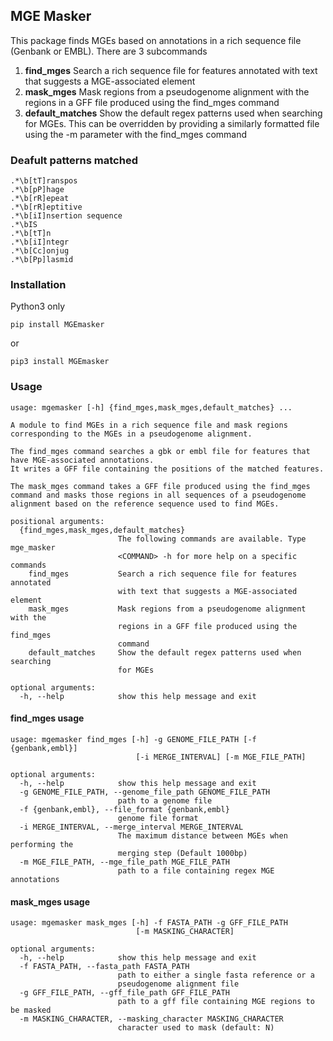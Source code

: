 ## MGE Masker

This package finds MGEs based on annotations in a rich sequence file (Genbank or EMBL).
There are 3 subcommands

1. **find_mges** Search a rich sequence file for features annotated with text that suggests a MGE-associated element
2. **mask_mges** Mask regions from a pseudogenome alignment with the regions in a GFF file produced using the find_mges command
1. **default_matches** Show the default regex patterns used when searching for MGEs. This can be overridden by providing a similarly formatted file using the -m parameter with the find_mges command

### Deafult patterns matched
```
.*\b[tT]ranspos
.*\b[pP]hage
.*\b[rR]epeat
.*\b[rR]eptitive
.*\b[iI]nsertion sequence
.*\bIS
.*\b[tT]n
.*\b[iI]ntegr
.*\b[Cc]onjug
.*\b[Pp]lasmid
```

### Installation
Python3 only

```
pip install MGEmasker
```
or
```
pip3 install MGEmasker
```

### Usage
```
usage: mgemasker [-h] {find_mges,mask_mges,default_matches} ...

A module to find MGEs in a rich sequence file and mask regions corresponding to the MGEs in a pseudogenome alignment.

The find_mges command searches a gbk or embl file for features that have MGE-associated annotations.
It writes a GFF file containing the positions of the matched features.

The mask_mges command takes a GFF file produced using the find_mges command and masks those regions in all sequences of a pseudogenome alignment based on the reference sequence used to find MGEs.

positional arguments:
  {find_mges,mask_mges,default_matches}
                        The following commands are available. Type mge_masker
                        <COMMAND> -h for more help on a specific commands
    find_mges           Search a rich sequence file for features annotated
                        with text that suggests a MGE-associated element
    mask_mges           Mask regions from a pseudogenome alignment with the
                        regions in a GFF file produced using the find_mges
                        command
    default_matches     Show the default regex patterns used when searching
                        for MGEs

optional arguments:
  -h, --help            show this help message and exit
```


#### find_mges usage
```
usage: mgemasker find_mges [-h] -g GENOME_FILE_PATH [-f {genbank,embl}]
                            [-i MERGE_INTERVAL] [-m MGE_FILE_PATH]

optional arguments:
  -h, --help            show this help message and exit
  -g GENOME_FILE_PATH, --genome_file_path GENOME_FILE_PATH
                        path to a genome file
  -f {genbank,embl}, --file_format {genbank,embl}
                        genome file format
  -i MERGE_INTERVAL, --merge_interval MERGE_INTERVAL
                        The maximum distance between MGEs when performing the
                        merging step (Default 1000bp)
  -m MGE_FILE_PATH, --mge_file_path MGE_FILE_PATH
                        path to a file containing regex MGE annotations
```

#### mask_mges usage
```
usage: mgemasker mask_mges [-h] -f FASTA_PATH -g GFF_FILE_PATH
                            [-m MASKING_CHARACTER]

optional arguments:
  -h, --help            show this help message and exit
  -f FASTA_PATH, --fasta_path FASTA_PATH
                        path to either a single fasta reference or a
                        pseudogenome alignment file
  -g GFF_FILE_PATH, --gff_file_path GFF_FILE_PATH
                        path to a gff file containing MGE regions to be masked
  -m MASKING_CHARACTER, --masking_character MASKING_CHARACTER
                        character used to mask (default: N)
```
